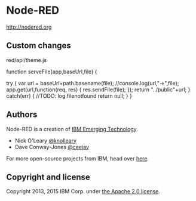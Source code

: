 # Node-RED

http://nodered.org

## Custom changes

red/api/theme.js

function serveFile(app,baseUrl,file) {

  try {
    var url = baseUrl+path.basename(file);
    //console.log(url,"->",file);
    app.get(url,function(req, res) {
      res.sendFile(file);
    });
    return "../public"+url;
  } catch(err) {
    //TODO: log filenotfound
    return null;
  }
}

## Authors

Node-RED is a creation of [IBM Emerging Technology](http://ibm.com/blogs/et).

* Nick O'Leary [@knolleary](http://twitter.com/knolleary)
* Dave Conway-Jones [@ceejay](http://twitter.com/ceejay)

For more open-source projects from IBM, head over [here](http://ibm.github.io).

## Copyright and license

Copyright 2013, 2015 IBM Corp. under [the Apache 2.0 license](LICENSE).
